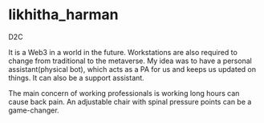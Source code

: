 # likhitha_harman
D2C


It is a Web3 in a world in the future. Workstations are also required to change from traditional to the metaverse. My idea was to have a personal assistant(physical bot), which acts as a PA for us and keeps us updated on things. It can also be a support assistant. 

The main concern of working professionals is working long hours can cause back pain. An adjustable chair with spinal pressure points can be a game-changer.
